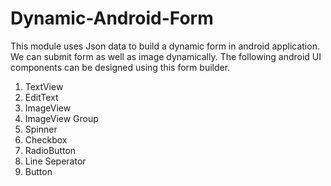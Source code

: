 # Dynamic-Android-Form
This module uses Json data to build a dynamic form in android application.
We can submit form as well as image dynamically.
The following android UI components can be designed using this form builder.
1. TextView
2. EditText
3. ImageView
4. ImageView Group
5. Spinner
6. Checkbox
7. RadioButton
8. Line Seperator
9. Button
